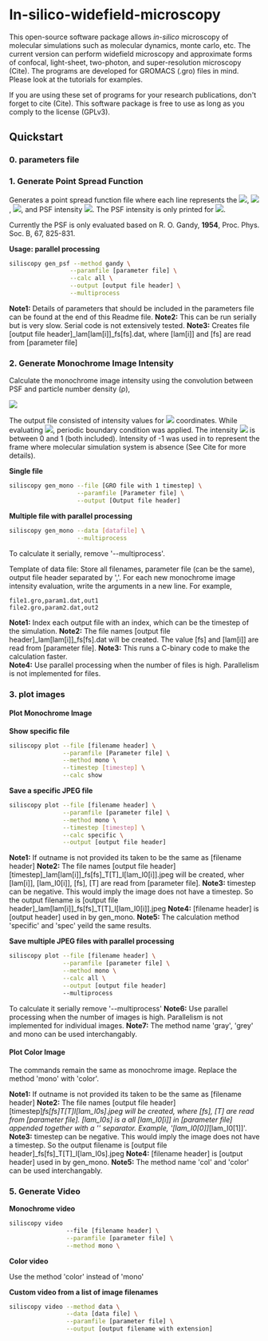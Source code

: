 # In-silico-widefield-microscopy

This open-source software package allows *in-silico* microscopy of molecular simulations such as molecular
dynamics, monte carlo, etc. The current version can perform widefield microscopy 
and approximate forms of confocal, light-sheet, two-photon, and super-resolution microscopy (Cite). 
The programs are developed for GROMACS (.gro) files in mind. Please look at the tutorials for examples.

If you are using these set of programs for your research publications, don't forget to cite (Cite). This software 
package is free to use as long as you comply to the license (GPLv3).


## Quickstart

### 0. parameters file



### 1. Generate Point Spread Function

Generates a point spread function file where each line represents the <img src="https://render.githubusercontent.com/render/math?math=l^'">,  <img src="https://render.githubusercontent.com/render/math?math=m^'">,  <img src="https://render.githubusercontent.com/render/math?math=n^'">, and PSF intensity <img src="https://render.githubusercontent.com/render/math?math=PSF(l^',m^',n^')">. The PSF intensity is only printed for <img src="https://render.githubusercontent.com/render/math?math=m^' \leq l^'">.

Currently the PSF is only evaluated based on R. O. Gandy, **1954**, Proc. Phys. Soc. B, 67, 825-831. 

**Usage: parallel processing**

```bash
siliscopy gen_psf --method gandy \
                 --paramfile [parameter file] \
                 --calc all \
                 --output [output file header] \
                 --multiprocess 
```
**Note1:** Details of parameters that should be included in the parameters file can be found at the end of this Readme file.
**Note2:** This can be run serially but is very slow. Serial code is not extensively tested.
**Note3:** Creates file [output file header]_lam[lam[i]]_fs[fs].dat, where [lam[i]] and [fs] are read from [parameter file]

### 2. Generate Monochrome Image Intensity 

Calculate the monochrome image intensity using the convolution between PSF and particle number density (ρ), 

<img src="https://render.githubusercontent.com/render/math?math=I(l^',m^')=\sum_{j=1}^N PSF(l^'-l_j,m^'-m_j,n_O-n_j)">

The output file consisted of intensity values for <img src="https://render.githubusercontent.com/render/math?math=(l^',m^')"> coordinates. 
While evaluating <img src="https://render.githubusercontent.com/render/math?math=I">, periodic boundary condition was applied.
The intensity <img src="https://render.githubusercontent.com/render/math?math=I"> is between 0 and 1 (both included). Intensity of -1 was used in 
to represent the frame where molecular simulation system is absence (See Cite for more details).

**Single file**

```bash
siliscopy gen_mono --file [GRO file with 1 timestep] \
                   --paramfile [Parameter file] \
                   --output [Output file header]
```

**Multiple file with parallel processing**
```bash
siliscopy gen_mono --data [datafile] \
                   --multiprocess
```
To calculate it serially, remove '--multiprocess'.

Template of data file:
Store all filenames, parameter file (can be the same), output file header separated by ','. For each new monochrome image intensity evaluation, write the arguments in a new line. For example,

```data
file1.gro,param1.dat,out1
file2.gro,param2.dat,out2
```

**Note1:** Index each output file with an index, which can be the timestep of the simulation.
**Note2:** The file names [output file header]_lam[lam[i]]_fs[fs].dat will be created. The value [fs] and [lam[i]] are read from [parameter file].
**Note3:** This runs a C-binary code to make the calculation faster.  
**Note4:** Use parallel processing when the number of files is high. Parallelism is not implemented for files.

### 3. plot images

#### Plot Monochrome Image

**Show specific file**
```bash
siliscopy plot --file [filename header] \
               --paramfile [Parameter file] \
               --method mono \
               --timestep [timestep] \
               --calc show
```

**Save a specific JPEG file**
```bash
siliscopy plot --file [filename header] \
               --paramfile [parameter file] \
               --method mono \
               --timestep [timestep] \
               --calc specific \
               --output [output file header] 
```
**Note1:** If outname is not provided its taken to be the same as [filename header]
**Note2:** The file names [output file header]\[timestep]_lam[lam[i]]_fs[fs]_T[T]_I[lam\_I0[i]].jpeg will be created, wher [lam[i]], [lam\_I0[i]], [fs], [T] are read from [parameter file].
**Note3:** timestep can be negative. This would imply the image does not have a timestep. So the output filename is [output file header]_lam[lam[i]]_fs[fs]_T[T]_I[lam\_I0[i]].jpeg
**Note4:** [filename header] is [output header] used in by gen\_mono.
**Note5:** The calculation method 'specific' and 'spec' yeild the same results. 

**Save multiple JPEG files with parallel processing**
```bash
siliscopy plot --file [filename header] \
               --paramfile [parameter file] \
               --method mono \
               --calc all \
               --output [output file header]
               --multiprocess
```
To calculate it serially remove '--multiprocess'
**Note6:** Use parallel processing when the number of images is high. Parallelism is not implemented for individual images.
**Note7:** The method name 'gray', 'grey' and mono can be used interchangably.


#### Plot Color Image

The commands remain the same as monochrome image. Replace the method 'mono' with 'color'.
 
**Note1:** If outname is not provided its taken to be the same as [filename header]
**Note2:** The file names [output file header]\[timestep]_fs[fs]_T[T]_I[lam\_I0s].jpeg will be created, where [fs], [T] are read from [parameter file]. [lam\_I0s] is a all [lam\_I0[i]] in [parameter file] appended together with a '_' separator. Example, '_[lam\_I0[0]]_[lam\_I0[1]]'.
**Note3:** timestep can be negative. This would imply the image does not have a timestep. So the output filename is [output file header]_fs[fs]_T[T]_I[lam\_I0s].jpeg
**Note4:** [filename header] is [output header] used in by gen\_mono.
**Note5:** The method name 'col' and 'color' can be used interchangably.

### 5. Generate Video

**Monochrome video**
```bash
siliscopy video
                --file [filename header] \
                --paramfile [parameter file] \
                --method mono \
```

**Color video**

Use the method 'color' instead of 'mono'

**Custom video from a list of image filenames**
```bash
siliscopy video --method data \
                --data [data file] \
                --paramfile [parameter file] \
                --output [output filename with extension] 
```
